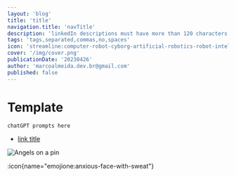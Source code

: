 ```yaml
---
layout: 'blog'
title: 'title'
navigation.title: 'navTitle'
description: 'linkedIn descriptions must have more than 120 characters'
tags: 'tags,separated,commas,no,spaces'
icon: 'streamline:computer-robot-cyborg-artificial-robotics-robot-intelligence-machine-technology-android'
cover: '/img/cover.png'
publicationDate: '20230426'
author: 'marcoalmeida.dev.br@gmail.com'
published: false
---
```


# Template

```
chatGPT prompts here
```

- [link title](https://localhost:3001/)

![Angels on a pin](/img/2023-03-25-190625.png)

:icon{name="emojione:anxious-face-with-sweat"}
